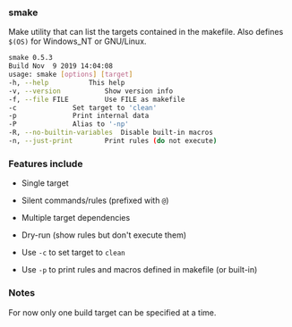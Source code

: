 ### smake

Make utility that can list the targets contained in 
the makefile. Also defines `$(OS)` for Windows_NT or
GNU/Linux.

```bash
smake 0.5.3 
Build Nov  9 2019 14:04:08
usage: smake [options] [target]
-h, --help			This help
-v, --version			Show version info
-f, --file FILE			Use FILE as makefile
-c				Set target to 'clean'
-p				Print internal data
-P				Alias to '-np'
-R, --no-builtin-variables	Disable built-in macros
-n, --just-print		Print rules (do not execute)
```

### Features include

* Single target

* Silent commands/rules (prefixed with `@`)

* Multiple target dependencies

* Dry-run (show rules but don't execute them)

* Use `-c` to set target to `clean`

* Use `-p` to print rules and macros defined in makefile (or built-in)

### Notes

For now only one build target can be specified at a time.

